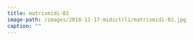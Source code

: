 ```yaml
---
title: matrixmidi-02
image-path: /images/2018-11-17-midictrl1/matrixmidi-02.jpg
caption: ""
---
```

